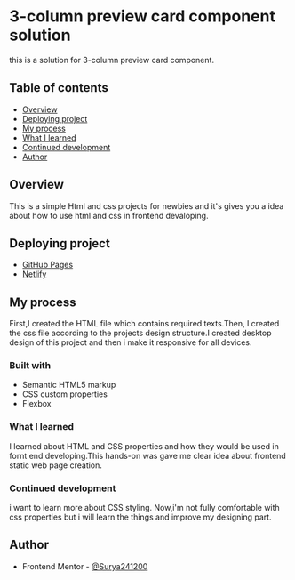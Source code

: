 # 3-column preview card component solution
this is a solution for 3-column preview card component.
## Table of contents

- [Overview](#overview)
- [Deploying project](#Deploying-project)
- [My process](#my-process)
- [What I learned](#what-i-learned)
- [Continued development](#continued-development)
- [Author](#author)


## Overview
This is a simple Html and css projects for newbies and it's gives you a idea about how to use html and css in frontend devaloping.

## Deploying project

- [GitHub Pages]()
- [Netlify](https://dazzling-hopper-6dd495.netlify.app/)


## My process

First,I created the HTML file which contains required texts.Then, I created the css file according to the projects design structure.I created desktop design of this project and then i make it responsive for all devices.


### Built with

- Semantic HTML5 markup
- CSS custom properties
- Flexbox

### What I learned

I learned about HTML and CSS properties and how they would be used in fornt end developing.This hands-on was gave me clear idea about frontend static web page creation.

### Continued development

i want to learn more about CSS styling. Now,i'm not fully comfortable with css properties but i will learn the things and improve my designing part.


## Author

- Frontend Mentor - [@Surya241200](https://www.frontendmentor.io/profile/Surya241200)
